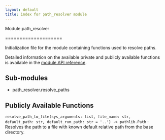 ```yaml
---
layout: default
title: index for path_resolver module
---
```


Module path_resolver

====================

Initialization file for the module containing functions used to resolve paths.

Detailed information on the available private and publicly available functions is available in the [module API reference](resolve_paths.html).

Sub-modules
-----------

* path_resolver.resolve_paths

Publicly Available Functions
----------------------------

`resolve_path_to_file(sys_arguments: list, file_name: str, default_path: str, default_run_path: str = '..') -> pathlib.Path`
:   Resolves the path to a file with known default relative path from the base directory.
